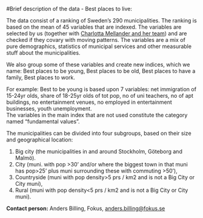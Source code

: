 #Brief description of the data - Best places to live:
 
The data consist of a ranking of Sweden’s 290 municipalities. The ranking is based on the mean of 45 variables that are indexed. The variables are selected by us (together with [Charlotta Mellander and her team](http://hj.se/jibs/forskning/personer/charlotta-mellander.html)) and are checked if they covary with moving patterns. The variables are a mix of pure demographics, statistics of municipal services and other measurable stuff about the municipalities.
 
We also group some of these variables and create new indices, which we name: Best places to be young, Best places to be old, Best places to have a family, Best places to work.

For example: Best to be young is based upon 7 variables: net immigration of 15-24yr olds, share of 18-25yr olds of tot pop, no of uni teachers, no of apt buildings, no entertainment venues, no employed in entertainment businesses, youth unemployment.  
The variables in the main index that are not used constitute the category named “fundamental values”.
 
The municipalities can be divided into four subgroups, based on their size and geographical location: 

1. Big city (the municipalities in and around Stockholm, Göteborg and Malmö). 
2. City (muni. with pop >30’ and/or where the biggest town in that muni has pop>25’ plus muni surrounding these with commuting >50’), 
3. Countryside (muni with pop density>5 prs / km2 and is not a Big City or City muni), 
4. Rural (muni with pop density<5 prs / km2 and is not a Big City or City muni).

__Contact person:__ Anders Billing, Fokus, [anders.billing@fokus.se](anders.billing@fokus.se)
